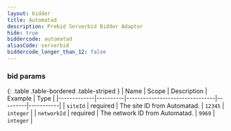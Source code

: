 ```yaml
---
layout: bidder
title: Automatad
description: Prebid Serverbid Bidder Adaptor
hide: true
biddercode: automatad
aliasCode: serverbid
biddercode_longer_than_12: false
---
```



### bid params

{: .table .table-bordered .table-striped }
| Name        | Scope    | Description                    | Example | Type      |
|-------------|----------|--------------------------------|---------|-----------|
| `siteId`    | required | The site ID from Automatad.    | `12345` | `integer` |
| `networkId` | required | The network ID from Automatad. | `9969`  | `integer` |
